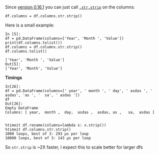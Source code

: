 Since [version 0.16.1][2] you can just call [`.str.strip`][1] on the columns:

```
df.columns = df.columns.str.strip()
```

Here is a small example:

    In [5]:
    df = pd.DataFrame(columns=['Year', 'Month ', 'Value'])
    print(df.columns.tolist())
    df.columns = df.columns.str.strip()
    df.columns.tolist()

    ['Year', 'Month ', 'Value']
    Out[5]:
    ['Year', 'Month', 'Value']

**Timings**

    In[26]:
    df = pd.DataFrame(columns=[' year', ' month ', ' day', ' asdas ', ' asdas', 'as ', '  sa', ' asdas '])
    df
    Out[26]: 
    Empty DataFrame
    Columns: [ year,  month ,  day,  asdas ,  asdas, as ,   sa,  asdas ]


    %timeit df.rename(columns=lambda x: x.strip())
    %timeit df.columns.str.strip()
    1000 loops, best of 3: 293 µs per loop
    10000 loops, best of 3: 143 µs per loop

So `str.strip` is ~2X faster, I expect this to scale better for larger dfs


  [1]: https://pandas.pydata.org/pandas-docs/stable/reference/api/pandas.Series.str.strip.html
  [2]: https://pandas.pydata.org/pandas-docs/stable/whatsnew/v0.16.1.html#string-methods-enhancements
